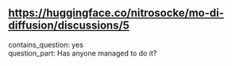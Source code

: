## https://huggingface.co/nitrosocke/mo-di-diffusion/discussions/5

contains_question: yes  
question_part: Has anyone managed to do it?